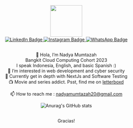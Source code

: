 <div id="header" align="center">
  <img src="https://media.giphy.com/media/M9gbBd9nbDrOTu1Mqx/giphy.gif" width="100"/>
  
  <div id="badges">
    <a href="https://www.linkedin.com/in/nadya-mumtazah-662519206/">
      <img src="https://img.shields.io/badge/LinkedIn-blue?style=for-the-badge&logo=linkedin&logoColor=white" alt="LinkedIn Badge"/>
    </a>
    <a href="https://www.instgram.com/nadyamumtazah_">
      <img src="https://img.shields.io/badge/Instagram-purple?style=for-the-badge&logo=instagram&logoColor=white" alt="Instagram Badge"/>
    </a>
    <a href="https://wa.me/6281910130723">
      <img src="https://img.shields.io/badge/WhatsApp-green?style=for-the-badge&logo=whatsapp&logoColor=white" alt="WhatsApp Badge"/>
    </a>
   </div>
   <br/>
   
   👋 Hola, I’m Nadya Mumtazah
   <br/>
    Bangkit Cloud Computing Cohort 2023
   <br/>
    I speak Indonesia, English, and basic Spanish :)
   <br/>
   👀 I’m interested in web development and cyber security
   <br/>
  🌱 Currently get in depth with NextJs and Software Testing
  <br/>
  :tv: Movie and series addict. Psst, find me on <a href="https://letterboxd.com/skyvader/">letterboxd</a>
  
  📫 How to reach me : nadyamumtazah20@gmail.com
  
  ![Anurag's GitHub stats](https://github-readme-stats.vercel.app/api?username=thisisnadya&show_icons=true&count_private=true&theme=radical)      
  
  <br/>
  Gracias!
</div>

<!---
thisisnadya/thisisnadya is a ✨ special ✨ repository because its `README.md` (this file) appears on your GitHub profile.
You can click the Preview link to take a look at your changes.
--->
